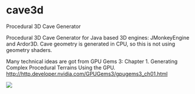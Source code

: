 # cave3d
Procedural 3D Cave Generator

Procedural 3D Cave Generator for Java based 3D engines: JMonkeyEngine and Ardor3D.
Cave geometry is generated in CPU, so this is not using geometry shaders.

Many technical ideas are got from GPU Gems 3: Chapter 1. Generating Complex Procedural Terrains Using the GPU.
http://http.developer.nvidia.com/GPUGems3/gpugems3_ch01.html

<img src="https://raw.githubusercontent.com/mazander/cave3d/master/images/ScreenShot3.png"/>


